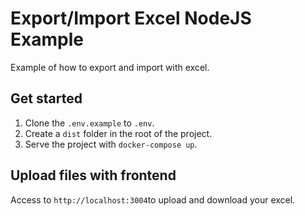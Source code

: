 # Export/Import Excel NodeJS Example

Example of how to export and import with excel.

## Get started

1. Clone the `.env.example` to `.env`.
2. Create a `dist` folder in the root of the project.
3. Serve the project with `docker-compose up`.

## Upload files with frontend

Access to `http://localhost:3004`to upload and download your excel.
